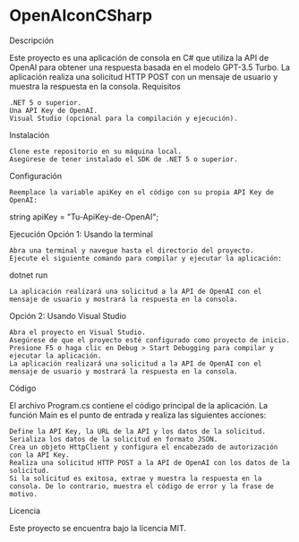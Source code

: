 # OpenAIconCSharp
Descripción

Este proyecto es una aplicación de consola en C# que utiliza la API de OpenAI para obtener una respuesta basada en el modelo GPT-3.5 Turbo. La aplicación realiza una solicitud HTTP POST con un mensaje de usuario y muestra la respuesta en la consola.
Requisitos

    .NET 5 o superior.
    Una API Key de OpenAI.
    Visual Studio (opcional para la compilación y ejecución).

Instalación

    Clone este repositorio en su máquina local.
    Asegúrese de tener instalado el SDK de .NET 5 o superior.

Configuración

    Reemplace la variable apiKey en el código con su propia API Key de OpenAI:


string apiKey = "Tu-ApiKey-de-OpenAI";

Ejecución
Opción 1: Usando la terminal

    Abra una terminal y navegue hasta el directorio del proyecto.
    Ejecute el siguiente comando para compilar y ejecutar la aplicación:


dotnet run

    La aplicación realizará una solicitud a la API de OpenAI con el mensaje de usuario y mostrará la respuesta en la consola.

Opción 2: Usando Visual Studio

    Abra el proyecto en Visual Studio.
    Asegúrese de que el proyecto esté configurado como proyecto de inicio.
    Presione F5 o haga clic en Debug > Start Debugging para compilar y ejecutar la aplicación.
    La aplicación realizará una solicitud a la API de OpenAI con el mensaje de usuario y mostrará la respuesta en la consola.

Código

El archivo Program.cs contiene el código principal de la aplicación. La función Main es el punto de entrada y realiza las siguientes acciones:

    Define la API Key, la URL de la API y los datos de la solicitud.
    Serializa los datos de la solicitud en formato JSON.
    Crea un objeto HttpClient y configura el encabezado de autorización con la API Key.
    Realiza una solicitud HTTP POST a la API de OpenAI con los datos de la solicitud.
    Si la solicitud es exitosa, extrae y muestra la respuesta en la consola. De lo contrario, muestra el código de error y la frase de motivo.

Licencia

Este proyecto se encuentra bajo la licencia MIT.
